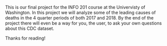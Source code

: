 This is our final project for the INFO 201 course at the Univervisty of Washington.
In this project we will analyze some of the leading causes of deaths in the 4 quarter periods of both 2017 and 2018.
By the end of the project there will even be a way for you, the user, to ask your own questions about this CDC dataset.

Thanks for reading!